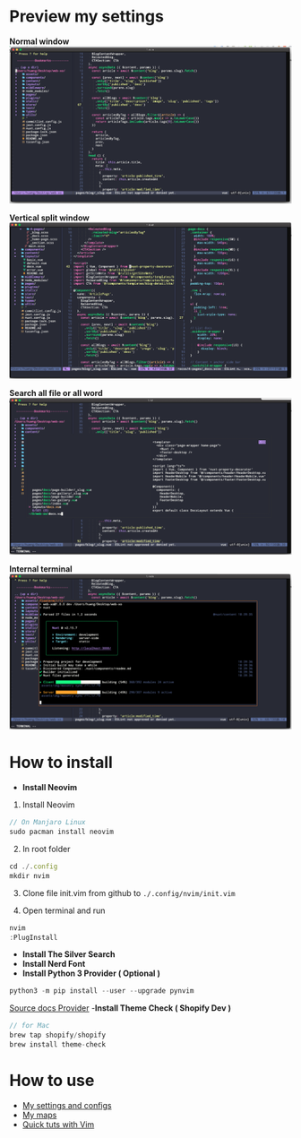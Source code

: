 # Preview my settings
**Normal window**
![enter image description here](./preview/image1.png)

**Vertical split window**
![enter image description here](./preview/image3.png)

**Search all file or all word**
![enter image description here](./preview/image4.png)

**Internal terminal**
![enter image description here](./preview/image2.png)

# How to install
- **Install Neovim**
1. Install Neovim

```js
// On Manjaro Linux
sudo pacman install neovim 
```

2. In root folder

```js
cd ./.config
mkdir nvim

```

3. Clone file init.vim from github to `./.config/nvim/init.vim`

4. Open terminal and run

```js
nvim
:PlugInstall
```
- **Install The Silver Search**
- **Install Nerd Font**
- **Install Python 3 Provider ( Optional )**
```js
python3 -m pip install --user --upgrade pynvim
```
[Source docs Provider](https://neovim.io/doc/user/provider.html)
-**Install Theme Check ( Shopify Dev )**
```js
// for Mac
brew tap shopify/shopify
brew install theme-check
```

# How to use
- [My settings and configs](https://github.com/kmacoders/vim-kmacoders/blob/master/docs/MySettings.md)
- [My maps](https://github.com/kmacoders/vim-kmacoders/blob/master/docs/MyMaps.md)
- [Quick tuts with Vim](https://github.com/kmacoders/vim-kmacoders/blob/master/docs/QuickTutorial.md)
